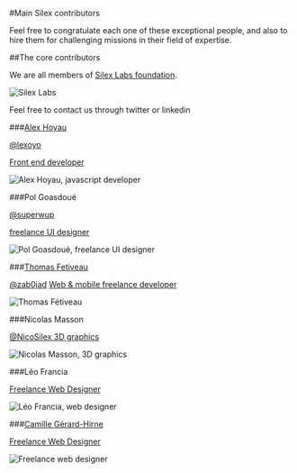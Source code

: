 #Main Silex contributors

Feel free to congratulate each one of these exceptional people, and also to hire them for challenging missions in their field of expertise.

##The core contributors

We are all members of [Silex Labs foundation](http://www.silexlabs.org).

![Silex Labs](http://www.silexlabs.org/wp-content/themes/parallelus-salutation/assets/images/logo-silexlabs-grey.png)

Feel free to contact us through twitter or linkedin

###[Alex Hoyau](http://lexoyo.me)


[@lexoyo](https://twitter.com/lexoyo)

[Front end developer](https://www.linkedin.com/in/webappdev/)

![Alex Hoyau, javascript developer](http://m.c.lnkd.licdn.com/mpr/mpr/shrink_200_200/p/2/005/099/3b6/06c77af.jpg)

###Pol Goasdoué

[@superwup](https://twitter.com/superwup)

[freelance UI designer](http://superwup.me)

![Pol Goasdoué, freelance UI designer](https://media.licdn.com/mpr/mpr/shrink_200_200/p/4/005/04b/36b/164e5af.jpg)

###[Thomas Fetiveau](http://www.tokom.fr/)

[@zab0jad](https://twitter.com/zab0jad) [Web & mobile freelance developer](https://www.linkedin.com/in/thomasfetiveau)

![Thomas Fétiveau](https://media.licdn.com/mpr/mpr/shrink_200_200/p/1/005/093/2f0/2330672.jpg)

###Nicolas Masson

[@NicoSilex 3D graphics](https://twitter.com/NicoSilex)

![Nicolas Masson, 3D graphics](https://fbcdn-profile-a.akamaihd.net/hprofile-ak-xpa1/v/t1.0-1/c33.33.414.414/s320x320/1017419_576687429021244_1499183387_n.jpg?oh=0f76d25bb16507621018b338e05739b0&oe=5507EC96&__gda__=1426489212_476144439b6c3f6b20b5bc4b09ec53f6)

###Léo Francia

[Freelance Web Designer](http://www.leofrancia.fr)

![Léo Francia, web designer](https://media.licdn.com/mpr/mpr/shrink_200_200/p/2/005/058/0de/0ba7d89.jpg)

###[Camille Gérard-Hirne](http://www.camille-gh.com/about/)

[Freelance Web Designer](http://fr.linkedin.com/in/camillegerardhirne/en)

![Freelance web designer](https://a1-images.myspacecdn.com/images03/28/60077dc63d7b491f8d461132fb748e0e/300x300.jpg)

